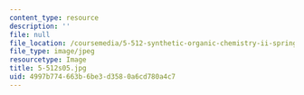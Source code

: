 ```yaml
---
content_type: resource
description: ''
file: null
file_location: /coursemedia/5-512-synthetic-organic-chemistry-ii-spring-2005/4997b774663b6be3d3580a6cd780a4c7_5-512s05.jpg
file_type: image/jpeg
resourcetype: Image
title: 5-512s05.jpg
uid: 4997b774-663b-6be3-d358-0a6cd780a4c7
---
```


